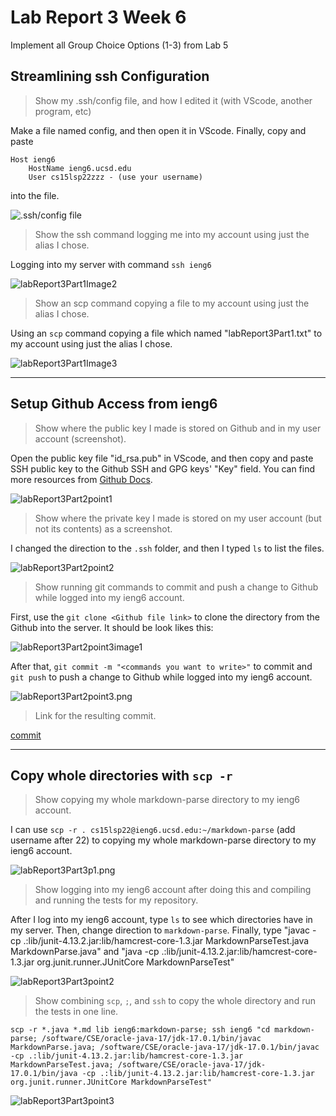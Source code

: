# Lab Report 3 Week 6

Implement all Group Choice Options (1-3) from Lab 5

## Streamlining ssh Configuration

> Show my .ssh/config file, and how I edited it (with VScode,
another program, etc)

Make a file named config, and then open it in VScode. Finally, copy and paste 
```
Host ieng6
    HostName ieng6.ucsd.edu
    User cs15lsp22zzz - (use your username)
```
into the file.

![.ssh/config file](https://8yby8sd.github.io/cse15l-lab-reports/configFile.png)

> Show the ssh command logging me into my account using just
the alias I chose.

Logging into my server with command `ssh ieng6`

![labReport3Part1Image2](https://8yby8sd.github.io/cse15l-lab-reports/labReport3Part1Image2.png)

> Show an scp command copying a file to my account using just the
alias I chose.

Using an `scp` command copying a file which named "labReport3Part1.txt" to my account using just the alias I chose.

![labReport3Part1Image3](https://8yby8sd.github.io/cse15l-lab-reports/labReport3Part1Image3.png)

---

## Setup Github Access from ieng6

> Show where the public key I made is stored on Github and in my user account (screenshot).

Open the public key file "id_rsa.pub" in VScode, and then copy and paste SSH public key to the Github SSH and GPG keys' "Key" field. 
You can find more resources from [Github Docs](https://docs.github.com/en/authentication/connecting-to-github-with-ssh/adding-a-new-ssh-key-to-your-github-account).

![labReport3Part2point1](https://8yby8sd.github.io/cse15l-lab-reports/sshKeyGithubpub.png)

> Show where the private key I made is stored on my user account (but not its contents) as a screenshot.

I changed the direction to the `.ssh` folder, and then I typed `ls` to list the files.

![labReport3Part2point2](https://8yby8sd.github.io/cse15l-lab-reports/labReport3Part2point2.png)

> Show running git commands to commit and push a change to
Github while logged into my ieng6 account.

First, use the `git clone <Github file link>` to clone the directory from the Github into the server. It should be look likes this:

![labReport3Part2point3image1](https://8yby8sd.github.io/cse15l-lab-reports/labReport3Part2point3image1.png)

After that, `git commit -m "<commands you want to write>"` to commit and `git push` to push a change to Github while logged into my ieng6 account.

![labReport3Part2point3.png](https://8yby8sd.github.io/cse15l-lab-reports/labReport3Part2point3.png)

> Link for the resulting commit.

[commit](https://github.com/8YBY8sd/markdown-parser/commit/4b335252254b9e03ea2206ea9fe9ee70b77b6a78)

---

## Copy whole directories with `scp -r`

> Show copying my whole markdown-parse directory to my ieng6 account.

I can use `scp -r . cs15lsp22@ieng6.ucsd.edu:~/markdown-parse` (add username after 22) to copying my whole markdown-parse directory to my ieng6 account.

![labReport3Part3p1.png](https://8yby8sd.github.io/cse15l-lab-reports/labReport3Part3p1.png)

> Show logging into my ieng6 account after doing this and compiling and running the tests for my repository.

After I log into my ieng6 account, type `ls` to see which directories have in my server. Then, change direction to `markdown-parse`. Finally, type "javac -cp .:lib/junit-4.13.2.jar:lib/hamcrest-core-1.3.jar MarkdownParseTest.java MarkdownParse.java" and "java -cp .:lib/junit-4.13.2.jar:lib/hamcrest-core-1.3.jar org.junit.runner.JUnitCore MarkdownParseTest"

![labReport3Part3point2](https://8yby8sd.github.io/cse15l-lab-reports/labReport3Part3point2.png)

> Show combining `scp`, `;`, and `ssh` to copy the whole directory and run the tests in one line.

```
scp -r *.java *.md lib ieng6:markdown-parse; ssh ieng6 "cd markdown-parse; /software/CSE/oracle-java-17/jdk-17.0.1/bin/javac MarkdownParse.java; /software/CSE/oracle-java-17/jdk-17.0.1/bin/javac -cp .:lib/junit-4.13.2.jar:lib/hamcrest-core-1.3.jar MarkdownParseTest.java; /software/CSE/oracle-java-17/jdk-17.0.1/bin/java -cp .:lib/junit-4.13.2.jar:lib/hamcrest-core-1.3.jar org.junit.runner.JUnitCore MarkdownParseTest"
```

![labReport3Part3point3](https://8yby8sd.github.io/cse15l-lab-reports/labReport3Part3point3.png)